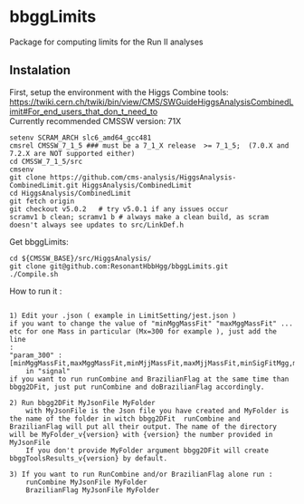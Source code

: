 # bbggLimits
Package for computing limits for the Run II analyses

## Instalation
First, setup the environment with the Higgs Combine tools: https://twiki.cern.ch/twiki/bin/view/CMS/SWGuideHiggsAnalysisCombinedLimit#For_end_users_that_don_t_need_to   
Currently recommended CMSSW version: 71X
```
setenv SCRAM_ARCH slc6_amd64_gcc481
cmsrel CMSSW_7_1_5 ### must be a 7_1_X release  >= 7_1_5;  (7.0.X and 7.2.X are NOT supported either) 
cd CMSSW_7_1_5/src 
cmsenv
git clone https://github.com/cms-analysis/HiggsAnalysis-CombinedLimit.git HiggsAnalysis/CombinedLimit
cd HiggsAnalysis/CombinedLimit
git fetch origin
git checkout v5.0.2   # try v5.0.1 if any issues occur
scramv1 b clean; scramv1 b # always make a clean build, as scram doesn't always see updates to src/LinkDef.h

```    
Get bbggLimits:   
```
cd ${CMSSW_BASE}/src/HiggsAnalysis/
git clone git@github.com:ResonantHbbHgg/bbggLimits.git
./Compile.sh
```

How to run it :
```
		
1) Edit your .json ( example in LimitSetting/jest.json )
if you want to change the value of "minMggMassFit" "maxMggMassFit" ... etc for one Mass in particular (Mx=300 for example ), just add the line 
:	
"param_300" :[minMggMassFit,maxMggMassFit,minMjjMassFit,maxMjjMassFit,minSigFitMgg,maxSigFitMgg,minSigFitMjj,maxSigFitMjj,minHigMggFit,maxHigMggFit,minHigMjjFit,maxHigMjj],
	in "signal"
if you want to run runCombine and BrazilianFlag at the same time than bbgg2DFit, just put runCombine and doBrazilianFlag accordingly.

2) Run bbgg2DFit MyJsonFile MyFolder
	with MyJsonFile is the Json file you have created and MyFolder is the name of the folder in witch bbgg2DFit  runCombine and BrazilianFlag will put all their output. The name of the directory will be MyFolder_v{version} with {version} the number provided in MyJsonFile
	If you don't provide MyFolder argument bbgg2DFit will create bbggToolsResults_v{version} by default.

3) If you want to run RunCombine and/or BrazilianFlag alone run :
	runCombine MyJsonFile MyFolder
	BrazilianFlag MyJsonFile MyFolder

```         
